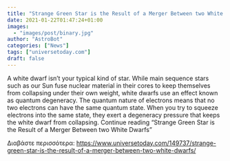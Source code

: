 ```yaml
---
title: "Strange Green Star is the Result of a Merger Between two White Dwarfs"
date: 2021-01-22T01:47:24+01:00
images:
  - "images/post/binary.jpg"
author: "AstroBot"
categories: ["News"]
tags: ["universetoday.com"]
draft: false
---
```


A white dwarf isn’t your typical kind of star. While main sequence stars such as our Sun fuse nuclear material in their cores to keep themselves from collapsing under their own weight, white dwarfs use an effect known as quantum degeneracy. The quantum nature of electrons means that no two electrons can have the same quantum state. When you try to squeeze electrons into the same state, they exert a degeneracy pressure that keeps the white dwarf from collapsing. Continue reading “Strange Green Star is the Result of a Merger Between two White Dwarfs” 

Διαβάστε περισσότερα: https://www.universetoday.com/149737/strange-green-star-is-the-result-of-a-merger-between-two-white-dwarfs/
